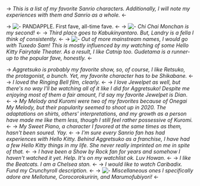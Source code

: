 -> *This is a list of my favorite Sanrio characters. Additionally, I will note my experiences with them and Sanrio as a whole.* <-

-> ![-](https://files.catbox.moe/errqfz.ico) PANDAPPLE. First fave, all-time fave. <-
-> ![-](https://files.catbox.moe/lzwend.ico) *Chi Chai Monchan is my second!* <-
-> *Third place goes to Kabukinyantaro. But, Landry is a fella I think of consistently.* <-
-> ![-](https://files.catbox.moe/z9p8nc.ico) *Out of more mainstream names, I would go with Tuxedo Sam! This is mostly influenced by my watching of some Hello Kitty Fairytale Theater. As a result, I like Catnip too. Gudetama is a runner-up to the popular fave, honestly.* <-

-> *Aggretsuko is probably my favorite show, so, of course, I like Retsuko, the protagonist, a bunch. Yet, my favorite character has to be Shikabane.* <-
-> *I loved the Ringing Bell film, clearly.* <-
-> *I love Jewelpet as well, but there's no way I'll be watching all of it like I did for Aggretsuko! Despite me enjoying most of them a fair amount, I'd say my favorite Jewelpet is Dian*. <-
-> *My Melody and Kuromi were two of my favorites because of Onegai My Melody, but their popularity seemed to shoot up in 2020. The adaptations on shirts, others' interpretations, and my growth as a person have made me like them less, though I still feel rather possessive of Kuromi.* <-
-> *My Sweet Piano, a character I favored at the same times as them, hasn't been soured. Yay.* <-
-> *I'm sure every Sanrio fan has had experiences with Hello Kitty. Behind Aggretsuko as a franchise, I have had a few Hello Kitty things in my life. She never really imprinted on me in spite of that.* <-
-> *I have been a Show by Rock fan for years and somehow I haven't watched it yet. Help. It's on my watchlist ok. Luv Howan*. <-
-> *I like the Beatcats. I am a Chelsea stan.* <-
-> *I would like to watch Caribadix. Fund my Crunchyroll description.* <-
-> ![-](https://files.catbox.moe/usxtfa.ico) *Miscellaneous ones I specifically adore are Mellotune, Corocorokuririn, and Marumofubiyori!* <-